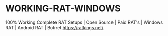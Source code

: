 # WORKING-RAT-WINDOWS
100% Working Complete RAT Setups | Open Source | Paid RAT's | Windows RAT | Android RAT | Botnet
https://ratkings.net/
